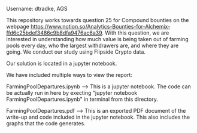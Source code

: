 Username: dtradke, AGS

This repository works towards question 25 for Compound bounties on the webpage https://www.notion.so/Analytics-Bounties-for-Alchemix-ffd6c25bdef3486c9b8dfa9476ac6a39. With this question, we are interested in understanding how much value is being taken out of farming pools every day, who the largest withdrawers are, and where they are going. We conduct our study using Flipside Crypto data.

Our solution is located in a jupyter notebook.

We have included multiple ways to view the report:

FarmingPoolDepartures.ipynb --> This is a jupyter notebook. The code can be actually run in here by execting "jupyter notebook FarmingPoolDepartures.ipynb" in terminal from this directory.

FarmingPoolDepartures.pdf --> This is an exported PDF document of the write-up and code included in the jupyter notebook. This also includes the graphs that the code generates.
